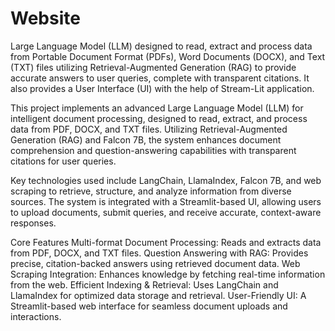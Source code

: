 # Website

Large Language Model (LLM) designed to read,
extract and process data from Portable Document Format (PDFs), Word Documents
(DOCX), and Text (TXT) files utilizing Retrieval-Augmented Generation (RAG) to
provide accurate answers to user queries, complete with transparent citations. It also
provides a User Interface (UI) with the help of Stream-Lit application.

This project implements an advanced Large Language Model (LLM) for intelligent document processing, designed to read, extract, and process data from PDF, DOCX, and TXT files. Utilizing Retrieval-Augmented Generation (RAG) and Falcon 7B, the system enhances document comprehension and question-answering capabilities with transparent citations for user queries.

Key technologies used include LangChain, LlamaIndex, Falcon 7B, and web scraping to retrieve, structure, and analyze information from diverse sources. The system is integrated with a Streamlit-based UI, allowing users to upload documents, submit queries, and receive accurate, context-aware responses.

Core Features
Multi-format Document Processing: Reads and extracts data from PDF, DOCX, and TXT files.
Question Answering with RAG: Provides precise, citation-backed answers using retrieved document data.
Web Scraping Integration: Enhances knowledge by fetching real-time information from the web.
Efficient Indexing & Retrieval: Uses LangChain and LlamaIndex for optimized data storage and retrieval.
User-Friendly UI: A Streamlit-based web interface for seamless document uploads and interactions.








